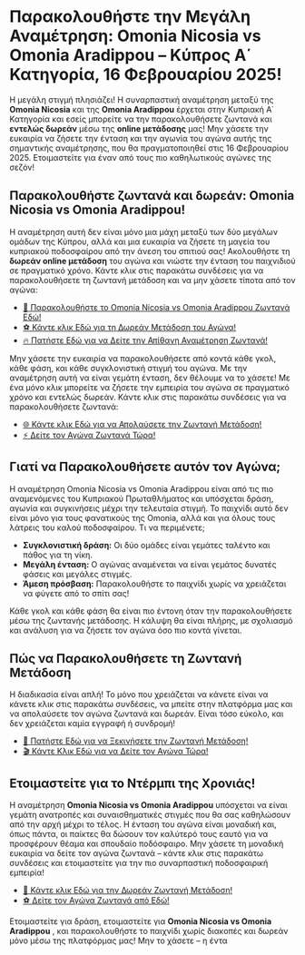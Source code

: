 # Παρακολουθήστε την Μεγάλη Αναμέτρηση: Omonia Nicosia vs Omonia Aradippou – Κύπρος Α΄ Κατηγορία, 16 Φεβρουαρίου 2025!

Η μεγάλη στιγμή πλησιάζει! Η συναρπαστική αναμέτρηση μεταξύ της **Omonia Nicosia** και της **Omonia Aradippou** έρχεται στην Κυπριακή Α΄ Κατηγορία και εσείς μπορείτε να την παρακολουθήσετε ζωντανά και **εντελώς δωρεάν** μέσω της **online μετάδοσης** μας! Μην χάσετε την ευκαιρία να ζήσετε την ένταση και την αγωνία του αγώνα αυτής της σημαντικής αναμέτρησης, που θα πραγματοποιηθεί στις 16 Φεβρουαρίου 2025. Ετοιμαστείτε για έναν από τους πιο καθηλωτικούς αγώνες της σεζόν!

## Παρακολουθήστε ζωντανά και δωρεάν: Omonia Nicosia vs Omonia Aradippou!

Η αναμέτρηση αυτή δεν είναι μόνο μια μάχη μεταξύ των δύο μεγάλων ομάδων της Κύπρου, αλλά και μια ευκαιρία να ζήσετε τη μαγεία του κυπριακού ποδοσφαίρου από την άνεση του σπιτιού σας! Ακολουθήστε τη **δωρεάν online μετάδοση** του αγώνα και νιώστε την ένταση του παιχνιδιού σε πραγματικό χρόνο. Κάντε κλικ στις παρακάτω συνδέσεις για να παρακολουθήσετε τη ζωντανή μετάδοση και να μην χάσετε τίποτα από τον αγώνα:

- [🎥 Παρακολουθήστε το Omonia Nicosia vs Omonia Aradippou Ζωντανά Εδώ!](https://tinyurl.com/livestreamfreeo?st=Omonia+Nicosia+vs+Omonia+Aradippou&si=ghc)
- [⚽️ Κάντε κλικ Εδώ για τη Δωρεάν Μετάδοση του Αγώνα!](https://tinyurl.com/livestreamfreeo?st=Omonia+Nicosia+vs+Omonia+Aradippou&si=ghc)
- [🔥 Πατήστε Εδώ για να Δείτε την Απίθανη Αναμέτρηση Ζωντανά!](https://tinyurl.com/livestreamfreeo?st=Omonia+Nicosia+vs+Omonia+Aradippou&si=ghc)

Μην χάσετε την ευκαιρία να παρακολουθήσετε από κοντά κάθε γκολ, κάθε φάση, και κάθε συγκλονιστική στιγμή του αγώνα. Με την αναμέτρηση αυτή να είναι γεμάτη ένταση, δεν θέλουμε να το χάσετε! Με ένα μόνο κλικ μπορείτε να ζήσετε την εμπειρία του αγώνα σε πραγματικό χρόνο και εντελώς δωρεάν. Κάντε κλικ στις παρακάτω συνδέσεις για να παρακολουθήσετε ζωντανά:

- [🌐 Κάντε κλικ Εδώ για να Απολαύσετε την Ζωντανή Μετάδοση!](https://tinyurl.com/livestreamfreeo?st=Omonia+Nicosia+vs+Omonia+Aradippou&si=ghc)
- [⚡️ Δείτε τον Αγώνα Ζωντανά Τώρα!](https://tinyurl.com/livestreamfreeo?st=Omonia+Nicosia+vs+Omonia+Aradippou&si=ghc)

## Γιατί να Παρακολουθήσετε αυτόν τον Αγώνα;

Η αναμέτρηση Omonia Nicosia vs Omonia Aradippou είναι από τις πιο αναμενόμενες του Κυπριακού Πρωταθλήματος και υπόσχεται δράση, αγωνία και συγκινήσεις μέχρι την τελευταία στιγμή. Το παιχνίδι αυτό δεν είναι μόνο για τους φανατικούς της Omonia, αλλά και για όλους τους λάτρεις του καλού ποδοσφαίρου. Τι να περιμένετε;

- **Συγκλονιστική δράση:** Οι δύο ομάδες είναι γεμάτες ταλέντο και πάθος για τη νίκη.
- **Μεγάλη ένταση:** Ο αγώνας αναμένεται να είναι γεμάτος δυνατές φάσεις και μεγάλες στιγμές.
- **Άμεση πρόσβαση:** Παρακολουθήστε το παιχνίδι χωρίς να χρειάζεται να φύγετε από το σπίτι σας!

Κάθε γκολ και κάθε φάση θα είναι πιο έντονη όταν την παρακολουθήσετε μέσω της ζωντανής μετάδοσης. Η κάλυψη θα είναι πλήρης, με σχολιασμό και ανάλυση για να ζήσετε τον αγώνα όσο πιο κοντά γίνεται.

## Πώς να Παρακολουθήσετε τη Ζωντανή Μετάδοση

Η διαδικασία είναι απλή! Το μόνο που χρειάζεται να κάνετε είναι να κάνετε κλικ στις παρακάτω συνδέσεις, να μπείτε στην πλατφόρμα μας και να απολαύσετε τον αγώνα ζωντανά και δωρεάν. Είναι τόσο εύκολο, και δεν χρειάζεται καμία εγγραφή ή συνδρομή!

- [🔴 Πατήστε Εδώ για να Ξεκινήσετε την Ζωντανή Μετάδοση!](https://tinyurl.com/livestreamfreeo?st=Omonia+Nicosia+vs+Omonia+Aradippou&si=ghc)
- [🎬 Κάντε Κλικ Εδώ για να Δείτε τον Αγώνα Τώρα!](https://tinyurl.com/livestreamfreeo?st=Omonia+Nicosia+vs+Omonia+Aradippou&si=ghc)

## Ετοιμαστείτε για το Ντέρμπι της Χρονιάς!

Η αναμέτρηση **Omonia Nicosia vs Omonia Aradippou** υπόσχεται να είναι γεμάτη ανατροπές και συναισθηματικές στιγμές που θα σας καθηλώσουν από την αρχή μέχρι το τέλος. Η ένταση του αγώνα είναι μοναδική και, όπως πάντα, οι παίκτες θα δώσουν τον καλύτερό τους εαυτό για να προσφέρουν θέαμα και σπουδαίο ποδόσφαιρο. Μην χάσετε τη μοναδική ευκαιρία να δείτε τον αγώνα ζωντανά – κάντε κλικ στις παρακάτω συνδέσεις και ετοιμαστείτε για την πιο συναρπαστική ποδοσφαιρική εμπειρία!

- [🚨 Κάντε κλικ Εδώ για την Δωρεάν Ζωντανή Μετάδοση!](https://tinyurl.com/livestreamfreeo?st=Omonia+Nicosia+vs+Omonia+Aradippou&si=ghc)
- [⚽️ Δείτε τον Αγώνα Ζωντανά από Εδώ!](https://tinyurl.com/livestreamfreeo?st=Omonia+Nicosia+vs+Omonia+Aradippou&si=ghc)

Ετοιμαστείτε για δράση, ετοιμαστείτε για **Omonia Nicosia vs Omonia Aradippou** , και παρακολουθήστε το παιχνίδι χωρίς διακοπές και δωρεάν μόνο μέσω της πλατφόρμας μας! Μην το χάσετε – η έντα
